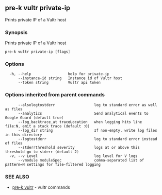 ## pre-k vultr private-ip

Prints private IP of a Vultr host

### Synopsis


Prints private IP of a Vultr host

```
pre-k vultr private-ip [flags]
```

### Options

```
  -h, --help                 help for private-ip
      --instance-id string   Instance id of Vultr host
      --token string         Vultr api token
```

### Options inherited from parent commands

```
      --alsologtostderr                  log to standard error as well as files
      --analytics                        Send analytical events to Google Guard (default true)
      --log_backtrace_at traceLocation   when logging hits line file:N, emit a stack trace (default :0)
      --log_dir string                   If non-empty, write log files in this directory
      --logtostderr                      log to standard error instead of files
      --stderrthreshold severity         logs at or above this threshold go to stderr (default 2)
  -v, --v Level                          log level for V logs
      --vmodule moduleSpec               comma-separated list of pattern=N settings for file-filtered logging
```

### SEE ALSO
* [pre-k vultr](pre-k_vultr.md)	 - vultr commands

